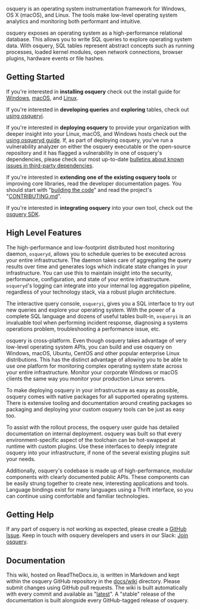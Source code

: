 osquery is an operating system instrumentation framework for Windows, OS X (macOS), and Linux. The tools make low-level operating system analytics and monitoring both performant and intuitive.

osquery exposes an operating system as a high-performance relational database. This allows you to write SQL queries to explore operating system data. With osquery, SQL tables represent abstract concepts such as running processes, loaded kernel modules, open network connections, browser plugins, hardware events or file hashes.

## Getting Started

If you're interested in **installing osquery** check out the install guide for [Windows](installation/install-windows.md), [macOS](installation/install-macos.md), and [Linux](installation/install-linux.md).

If you're interested in **developing queries** and **exploring** tables, check out [using osqueryi](introduction/using-osqueryi.md).

If you're interested in **deploying osquery** to provide your organization with deeper insight into your Linux, macOS,
and Windows hosts check out the [using osqueryd guide](introduction/using-osqueryd.md). If, as part of deploying
osquery, you've run a vulnerability analyzer on either the osquery executable or the open-source repository and it has
flagged a vulnerability in one of osquery's dependencies, please check our most up-to-date [bulletins about known issues in third-party dependencies](deployment/dependency-security.md).

If you're interested in **extending one of the existing osquery tools** or improving core libraries, read the developer documentation pages. You should start with "[building the code](development/building.md)" and read the project's "[CONTRIBUTING.md](https://github.com/osquery/osquery/blob/master/CONTRIBUTING.md)".

If you're interested in **integrating osquery** into your own tool, check out the [osquery SDK](development/osquery-sdk.md).

## High Level Features

The high-performance and low-footprint distributed host monitoring daemon, `osqueryd`, allows you to schedule queries to be executed across your entire infrastructure. The daemon takes care of aggregating the query results over time and generates logs which indicate state changes in your infrastructure. You can use this to maintain insight into the security, performance, configuration, and state of your entire infrastructure. `osqueryd`'s logging can integrate into your internal log aggregation pipeline, regardless of your technology stack, via a robust plugin architecture.

The interactive query console, `osqueryi`, gives you a SQL interface to try out new queries and explore your operating system. With the power of a complete SQL language and dozens of useful tables built-in, `osqueryi` is an invaluable tool when performing incident response, diagnosing a systems operations problem, troubleshooting a performance issue, etc.

osquery is cross-platform. Even though osquery takes advantage of very low-level operating system APIs, you can build and use osquery on Windows, macOS, Ubuntu, CentOS and other popular enterprise Linux distributions. This has the distinct advantage of allowing you to be able to use one platform for monitoring complex operating system state across your entire infrastructure. Monitor your corporate Windows or macOS clients the same way you monitor your production Linux servers.

To make deploying osquery in your infrastructure as easy as possible, osquery comes with native packages for all supported operating systems. There is extensive tooling and documentation around creating packages so packaging and deploying your custom osquery tools can be just as easy too.

To assist with the rollout process, the osquery user guide has detailed documentation on internal deployment. osquery was built so that every environment-specific aspect of the toolchain can be hot-swapped at runtime with custom plugins. Use these interfaces to deeply integrate osquery into your infrastructure, if none of the several existing plugins suit your needs.

Additionally, osquery's codebase is made up of high-performance, modular components with clearly documented public APIs. These components can be easily strung together to create new, interesting applications and tools. Language bindings exist for many languages using a Thrift interface, so you can continue using comfortable and familiar technologies.

## Getting Help

If any part of osquery is not working as expected, please create a [GitHub Issue](https://github.com/osquery/osquery/issues). Keep in touch with osquery developers and users in our Slack: [Join osquery](https://join.slack.com/t/osquery/shared_invite/zt-1wipcuc04-DBXmo51zYJKBu3_EP3xZPA).

## Documentation

This wiki, hosted on ReadTheDocs.io, is written in Markdown and kept within the osquery GitHub repository in the [docs/wiki](https://github.com/osquery/osquery/tree/master/docs/wiki) directory. Please submit changes using GitHub pull requests. The wiki is built automatically with every commit and available as "[latest](https://osquery.readthedocs.io/en/latest/)". A "stable" release of the documentation is built alongside every GitHub-tagged release of osquery.
